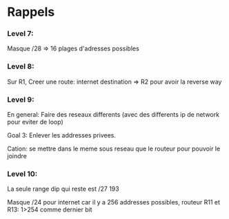 # Rappels

### Level 7:

Masque /28 => 16 plages d'adresses possibles

### Level 8:

Sur R1, Creer une route:
internet destination => R2 pour avoir la reverse way

### Level 9:

En general: Faire des reseaux differents (avec des differents ip de network pour eviter de loop)

Goal 3: Enlever les addresses privees.

Cation: se mettre dans le meme sous reseau que le routeur pour pouvoir le joindre

### Level 10:

La seule range dip qui reste est /27 193

Masque /24 pour internet car il y a 256 addresses possibles, routeur R11 et R13: 1>254 comme dernier bit
